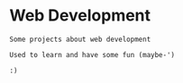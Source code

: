 # Web Development
    Some projects about web development

    Used to learn and have some fun (maybe-')

    :)
